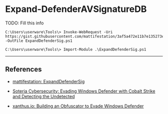 # Expand-DefenderAVSignatureDB

TODO: Fill this info

```
C:\Users\userware\Tools\> Invoke-WebRequest -Uri https://gist.githubusercontent.com/mattifestation/3af5a472e11b7e135273e71cb5fed866/raw/15be4f2ae75b2d62465cf9faef72a2f61147a393/ExpandDefenderSig.ps1 -OutFile ExpandDefenderSig.ps1

C:\Users\userware\Tools\> Import-Module .\ExpandDefenderSig.ps1
```

---
## References

- [mattifestation: ExpandDefenderSig](https://gist.github.com/mattifestation/3af5a472e11b7e135273e71cb5fed866)

- [Soteria Cybersecurity: Evading Windows Defender with Cobalt Strike and Detecting the Undetected](https://blog.soteria.io/evading-windows-defender-with-cobalt-strike-and-detecting-the-undetected-5d41b566b347)

- [xanthus.io: Building an Obfuscator to Evade Windows Defender](https://www.xanthus.io/building-an-obfuscator-to-evade-windows-defender/)